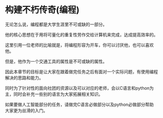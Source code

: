 # 构建不朽传奇(编程)

无论怎么说，编程都是大学生涯里不可或缺的一部分。&#x20;

他的核心思想在于用将可量化的重复性劳作交给计算机来完成，达成提高效率的。

&#x20;这里引用一位老师的比喻就是，将编程形容为开车，你可以讨厌他，也可以喜欢他。

&#x20;但是，他作为一个交通工具的属性是不可或缺的属性。&#x20;

因此本章节的目标是让大家在跟着做完任务之后有面对一个实际问题，有使用编程解决的思路和能力。

&#x20;同时为了针对性的面向社团的资源以及可以对应的老师，会以C语言和python为主，同时会补充一些别的语言为大家拓展相关知识。&#x20;

如果要做人工智能部分的任务，请做完C语言必做部分以及python必做部分帮助大家更为丝滑的入门。
